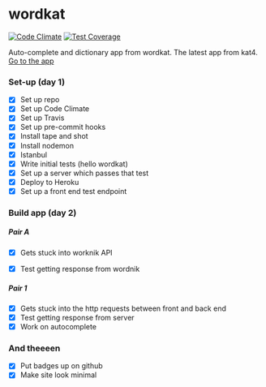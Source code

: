 # wordkat

[![Code Climate](https://codeclimate.com/github/kat4/wordkat/badges/gpa.svg)](https://codeclimate.com/github/kat4/wordkat)
[![Test Coverage](https://codeclimate.com/github/kat4/wordkat/badges/coverage.svg)](https://codeclimate.com/github/kat4/wordkat/coverage)

Auto-complete and dictionary app from wordkat. The latest app from kat4.
[Go to the app](http://nameless-waters-3456.herokuapp.com/)

### Set-up (day 1)

- [X] Set up repo
- [X] Set up Code Climate
- [X] Set up Travis
- [X] Set up pre-commit hooks
- [X] Install tape and shot
- [X] Install nodemon
- [X] Istanbul
- [X] Write initial tests (hello wordkat)
- [X] Set up a server which passes that test
- [X] Deploy to Heroku
- [X] Set up a front end test endpoint

### Build app (day 2)

##### Pair A

- [X] Gets stuck into worknik API
- [X] Test getting response from wordnik


##### Pair 1

- [X] Gets stuck into the http requests between front and back end
- [X] Test getting response from server
- [X] Work on autocomplete

### And theeeen

- [X] Put badges up on github
- [X] Make site look minimal
